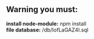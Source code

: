 ## Warning you must:
<b>install node-module:</b> npm install<br />
<b>file database:</b> /db/IofLaGAZ4I.sql
